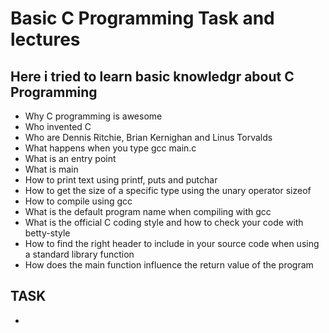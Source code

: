 # Basic C Programming Task and lectures
## Here i tried to learn basic knowledgr about C Programming
- Why C programming is awesome
- Who invented C
- Who are Dennis Ritchie, Brian Kernighan and Linus Torvalds
- What happens when you type gcc main.c
- What is an entry point
- What is main
- How to print text using printf, puts and putchar
- How to get the size of a specific type using the unary operator sizeof
- How to compile using gcc
- What is the default program name when compiling with gcc
- What is the official C coding style and how to check your code with betty-style
- How to find the right header to include in your source code when using a standard library function
- How does the main function influence the return value of the program
## TASK
- 
